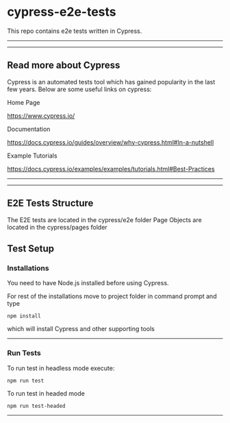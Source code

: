 # cypress-e2e-tests

This repo contains e2e tests written in Cypress.

---
---

## Read more about Cypress

Cypress is an automated tests tool which has gained popularity in the last few years.
Below are some useful links on cypress:

Home Page

<https://www.cypress.io/>

Documentation

<https://docs.cypress.io/guides/overview/why-cypress.html#In-a-nutshell>

Example Tutorials

<https://docs.cypress.io/examples/examples/tutorials.html#Best-Practices>

---
---

## E2E Tests Structure

The E2E tests are located in the cypress/e2e folder
Page Objects are located in the cypress/pages folder


## Test Setup

### Installations

You need to have Node.js installed before using Cypress.

For rest of the installations move to project folder in command prompt and type

`npm install`

which will install Cypress and other supporting tools

---

### Run Tests

To run test in headless mode execute:

`npm run test`

To run test in headed mode

`npm run test-headed`

---

